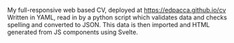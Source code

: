My full-responsive web based CV, deployed at https://edpacca.github.io/cv
Written in YAML, read in by a python script which validates data and checks spelling and converted to JSON.
This data is then imported and HTML generated from JS components using Svelte.